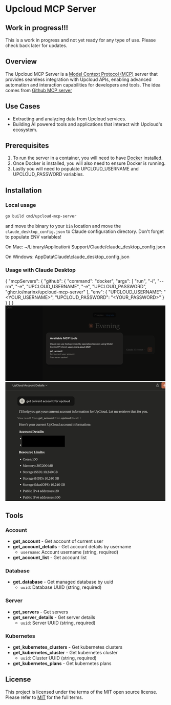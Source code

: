 # Upcloud MCP Server

## Work in progress!!!

This is a work in progress and not yet ready for any type of use. Please check back later for updates.

## Overview

The Upcloud MCP Server is a [Model Context Protocol (MCP)](https://modelcontextprotocol.io/introduction)
server that provides seamless integration with Upcloud APIs, enabling advanced
automation and interaction capabilities for developers and tools.
The idea comes from [Github MCP server](https://github.com/github/github-mcp-server/)

## Use Cases

- Extracting and analyzing data from Upcloud services.
- Building AI powered tools and applications that interact with Upcloud's ecosystem.

## Prerequisites

1. To run the server in a container, you will need to have [Docker](https://www.docker.com/) installed.
2. Once Docker is installed, you will also need to ensure Docker is running.
3. Lastly you will need to populate UPCLOUD_USERNAME and UPCLOUD_PASSWORD variables.

## Installation

### Local usage

```sh
go build cmd/upcloud-mcp-server
```

and move the binary to your `bin` location and move the `claude_desktop_config.json` to Claude configuration directory. Don't forget to populate ENV variables!

On Mac: ~/Library/Application\ Support/Claude/claude_desktop_config.json

On Windows: AppData\Claude\claude_desktop_config.json

### Usage with Claude Desktop

{
"mcpServers": {
"github": {
"command": "docker",
"args": [
"run",
"-i",
"--rm",
"-e",
"UPCLOUD_USERNAME",
"-e",
"UPCLOUD_PASSWORD",
"ghcr.io/marinx/upcloud-mcp-server"
],
"env": {
"UPCLOUD_USERNAME": "<YOUR_USERNAME>",
"UPCLOUD_PASSWORD": "<YOUR_PASSWORD>"
}
}
}
}
![tools](./static/tools.png)
![ask](./static/ask.png)

## Tools

### Account

- **get_account** - Get account of current user
- **get_account_details** - Get account details by username
  - `username`: Account username (string, required)
- **get_account_list** - Get account list

### Database

- **get_database** - Get managed database by uuid
  - `uuid`: Database UUID (string, required)

### Server

- **get_servers** - Get servers
- **get_server_details** - Get server details
  - `uuid`: Server UUID (string, required)

### Kubernetes

- **get_kubernetes_clusters** - Get kubernetes clusters
- **get_kubernetes_cluster** - Get kubernetes cluster
  - `uuid`: Cluster UUID (string, required)
- **get_kubernetes_plans** - Get kubernetes plans

## License

This project is licensed under the terms of the MIT open source license. Please refer to [MIT](./LICENSE) for the full terms.
